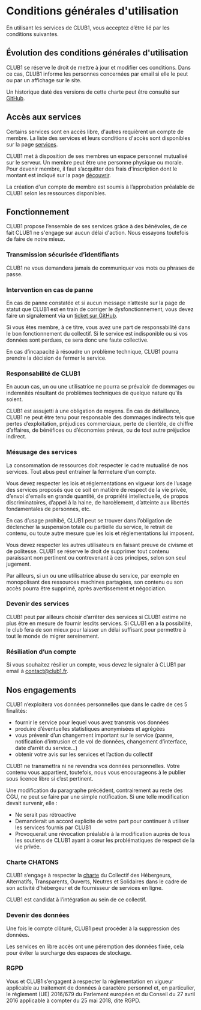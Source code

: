 Conditions générales d'utilisation
==================================

En utilisant les services de CLUB1, vous acceptez d’être lié par les conditions suivantes.

Évolution des conditions générales d'utilisation
---------------------------------------------

CLUB1 se réserve le droit de mettre à jour et modifier ces conditions.
Dans ce cas, CLUB1 informe les personnes concernées par email si elle le peut ou par un affichage sur le site.

Un historique daté des versions de cette charte peut être consulté sur [GitHub](https://github.com/club-1/docs/commits/main/infos/cgu.md).

Accès aux services
------------------

Certains services sont en accès libre, d'autres requièrent un compte de membre.
La liste des services et leurs conditions d'accès sont disponibles
sur la page [services](https://club1.fr/services/).

CLUB1 met à disposition de ses membres un espace personnel mutualisé sur le serveur.
Un membre peut être une personne physique ou morale.
Pour devenir membre, il faut s’acquitter des frais d'inscription dont le montant est indiqué
sur la page [découvrir](https://club1.fr/rejoindre#devenir-membre).

La création d'un compte de membre est soumis à l’approbation préalable de CLUB1
selon les ressources disponibles.



Fonctionnement
--------------

CLUB1 propose l’ensemble de ses services grâce à des bénévoles, de ce fait CLUB1 ne s'engage sur aucun délai d'action.
Nous essayons toutefois de faire de notre mieux.

### Transmission sécurisée d’identifiants

CLUB1 ne vous demandera jamais de communiquer vos mots ou phrases de passe.

### Intervention en cas de panne

En cas de panne constatée et si aucun message n’atteste sur la page de statut
que CLUB1 est en train de corriger le dysfonctionnement,
vous devez faire un signalement via un [ticket sur GitHub](https://github.com/club-1/hosting/issues).

Si vous êtes membre, à ce titre, vous avez une part de responsabilité dans le bon fonctionnement du collectif.
Si le service est indisponible ou si vos données sont perdues, ce sera donc une faute collective.

En cas d’incapacité à résoudre un problème technique,
CLUB1  pourra prendre la décision de fermer le service.


### Responsabilité de CLUB1

En aucun cas, un ou une utilisatrice ne pourra se prévaloir de dommages
ou indemnités résultant de problèmes techniques de quelque nature qu'ils soient.

CLUB1 est assujetti à une obligation de moyens.
En cas de défaillance, CLUB1 ne peut être tenu pour responsable des dommages indirects
tels que pertes d’exploitation, préjudices commerciaux, perte de clientèle,
de chiffre d’affaires, de bénéfices ou d’économies prévus, ou de tout autre préjudice indirect.

### Mésusage des services

La consommation de ressources doit respecter le cadre mutualisé de nos services.
Tout abus peut entraîner la fermeture d’un compte.

Vous devez respecter les lois et réglementations en vigueur lors de l’usage des services proposés
que ce soit en matière de respect de la vie privée, d’envoi d'emails en grande quantité,
de propriété intellectuelle, de propos discriminatoires, d’appel à la haine,
de harcèlement, d’atteinte aux libertés fondamentales de personnes, etc.

En cas d’usage prohibé, CLUB1 peut se trouver dans l’obligation de déclencher
la suspension totale ou partielle du service, le retrait de contenu,
ou toute autre mesure que les lois et réglementations lui imposent.

Vous devez respecter les autres utilisateurs en faisant preuve de civisme et de politesse.
CLUB1 se réserve le droit de supprimer tout contenu paraissant non pertinent ou contrevenant à ces principes,
selon son seul jugement.

Par ailleurs, si un ou une utilisatrice abuse du service,
par exemple en monopolisant des ressources machines partagées,
son contenu ou son accès pourra être supprimé, après avertissement et négociation.

### Devenir des services

CLUB1 peut par ailleurs choisir d’arrêter des services
si CLUB1 estime ne plus être en mesure de fournir lesdits services.
Si CLUB1 en a la possibilité, le club fera de son mieux pour laisser un délai suffisant
pour permettre à tout le monde de migrer sereinement.


### Résiliation d’un compte

Si vous souhaitez résilier un compte, vous devez le signaler à CLUB1 par email à <contact@club1.fr>.


Nos engagements
---------------

CLUB1 n’exploitera vos données personnelles que dans le cadre de ces 5 finalités:

- fournir le service pour lequel vous avez transmis vos données
- produire d’éventuelles statistiques anonymisées et agrégées
- vous prévenir d’un changement important sur le service
(panne, notification d’intrusion et de vol de données, changement d’interface, date d’arrêt du service...)
- obtenir votre avis sur les services et l’action du collectif


CLUB1 ne transmettra ni ne revendra vos données personnelles.
Votre contenu vous appartient, toutefois,
nous vous encourageons à le publier sous licence libre si c’est pertinent.

Une modification du paragraphe précédent, contrairement au reste des CGU,
ne peut se faire par une simple notification. Si une telle modification devait survenir, elle :

- Ne serait pas rétroactive
- Demanderait un accord explicite de votre part pour continuer à utiliser les services fournis par CLUB1
- Provoquerait une révocation préalable à la modification auprès de tous les soutiens de CLUB1
ayant à cœur les problématiques de respect de la vie privée.


### Charte CHATONS

CLUB1 s’engage à respecter la [charte](https://www.chatons.org/charte) du
Collectif des Hébergeurs, Alternatifs, Transparents, Ouverts, Neutres et Solidaires
dans le cadre de son activité d’hébergeur et de fournisseur de services en ligne.

CLUB1 est candidat à l’intégration au sein de ce collectif.

### Devenir des données

Une fois le compte clôturé, CLUB1 peut procéder à la suppression des données.

Les services en libre accès ont une péremption des données fixée,
cela pour éviter la surcharge des espaces de stockage.

### RGPD

Vous et CLUB1 s’engagent à respecter la réglementation en vigueur applicable au traitement de données
à caractère personnel et, en particulier, le règlement (UE) 2016/679 du Parlement européen
et du Conseil du 27 avril 2016 applicable à compter du 25 mai 2018, dite RGPD.

